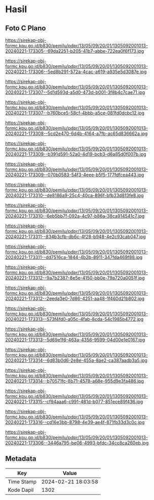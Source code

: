 # Hasil

## Foto C Plano

https://sirekap-obj-formc.kpu.go.id/b830/pemilu/pdpr/13/05/09/20/01/1305092001013-20240221-173305--69da2251-b205-41b7-abbe-722ea0f6f173.jpg

https://sirekap-obj-formc.kpu.go.id/b830/pemilu/pdpr/13/05/09/20/01/1305092001013-20240221-173306--5ed8b291-572a-4cac-a619-a935e5d3087e.jpg

https://sirekap-obj-formc.kpu.go.id/b830/pemilu/pdpr/13/05/09/20/01/1305092001013-20240221-173307--5d1d593d-a5d0-473d-b001-3f8b4c7cae71.jpg

https://sirekap-obj-formc.kpu.go.id/b830/pemilu/pdpr/13/05/09/20/01/1305092001013-20240221-173307--b760bce5-58cf-4bbb-a5ce-081fd0dcbc12.jpg

https://sirekap-obj-formc.kpu.go.id/b830/pemilu/pdpr/13/05/09/20/01/1305092001013-20240221-173308--5cd2e470-6d4b-4164-a7fb-ac65d836662a.jpg

https://sirekap-obj-formc.kpu.go.id/b830/pemilu/pdpr/13/05/09/20/01/1305092001013-20240221-173309--b391d591-52a0-4d19-bcb3-d6a85d0f007b.jpg

https://sirekap-obj-formc.kpu.go.id/b830/pemilu/pdpr/13/05/09/20/01/1305092001013-20240221-173309--070b0583-54f3-4eee-b5f5-177fdfcea443.jpg

https://sirekap-obj-formc.kpu.go.id/b830/pemilu/pdpr/13/05/09/20/01/1305092001013-20240221-173310--de8186a9-25c4-40ca-896f-bfb33d813fe8.jpg

https://sirekap-obj-formc.kpu.go.id/b830/pemilu/pdpr/13/05/09/20/01/1305092001013-20240221-173310--6eb5bb7f-092a-4c97-b86a-38ca914541c7.jpg

https://sirekap-obj-formc.kpu.go.id/b830/pemilu/pdpr/13/05/09/20/01/1305092001013-20240221-173311--834b3cfb-db6c-4f28-b948-4e2c93cab047.jpg

https://sirekap-obj-formc.kpu.go.id/b830/pemilu/pdpr/13/05/09/20/01/1305092001013-20240221-173311--dd7516ca-1844-4b2b-8911-347fda469f88.jpg

https://sirekap-obj-formc.kpu.go.id/b830/pemilu/pdpr/13/05/09/20/01/1305092001013-20240221-173312--9a7b2387-8e5e-4150-bb0e-79a720a0051f.jpg

https://sirekap-obj-formc.kpu.go.id/b830/pemilu/pdpr/13/05/09/20/01/1305092001013-20240221-173312--2eeda3e0-7d86-4251-aa48-1f460d21b802.jpg

https://sirekap-obj-formc.kpu.go.id/b830/pemilu/pdpr/13/05/09/20/01/1305092001013-20240221-173313--573f4fd0-a05c-4fab-8cda-54c1985b4772.jpg

https://sirekap-obj-formc.kpu.go.id/b830/pemilu/pdpr/13/05/09/20/01/1305092001013-20240221-173313--5d69e1f6-463a-4356-9599-04d00e1e0167.jpg

https://sirekap-obj-formc.kpu.go.id/b830/pemilu/pdpr/13/05/09/20/01/1305092001013-20240221-173314--6d83b0d6-2e8e-455a-8ae2-ca387aadb3a5.jpg

https://sirekap-obj-formc.kpu.go.id/b830/pemilu/pdpr/13/05/09/20/01/1305092001013-20240221-173314--b70571fc-8b71-4578-a68e-955d9e3fa486.jpg

https://sirekap-obj-formc.kpu.go.id/b830/pemilu/pdpr/13/05/09/20/01/1305092001013-20240221-173315--cf94aaa6-c991-481d-b077-851ece89f436.jpg

https://sirekap-obj-formc.kpu.go.id/b830/pemilu/pdpr/13/05/09/20/01/1305092001013-20240221-173316--cd16e3bb-8798-4e39-ae4f-871fb33d3c0c.jpg

https://sirekap-obj-formc.kpu.go.id/b830/pemilu/pdpr/13/05/09/20/01/1305092001013-20240221-173306--3446a795-be06-4993-bfdc-34cc8ca260eb.jpg


## Metadata

| Key        | Value               |
| ---------- | ------------------- |
| Time Stamp | 2024-02-21 18:03:58 |
| Kode Dapil | 1302                |




